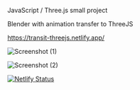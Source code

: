 JavaScript / Three.js small project 

Blender with animation transfer to ThreeJS

https://transit-threejs.netlify.app/

![Screenshot (1)](https://user-images.githubusercontent.com/36056407/193661621-cd56fecc-a5e2-49d5-9c06-40bd0725de50.png)

![Screenshot (2)](https://user-images.githubusercontent.com/36056407/193661636-04dcb7f4-2700-4b63-b761-6542faa37780.png)

[![Netlify Status](https://api.netlify.com/api/v1/badges/19b626cd-80f3-4210-a8a5-98e4c173ff50/deploy-status)](https://transit-threejs.netlify.app/)


